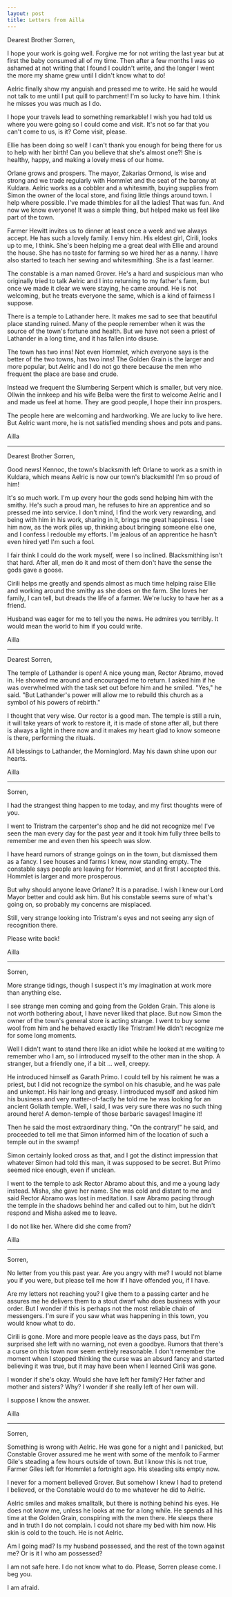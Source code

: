 ```yaml
---
layout: post
title: Letters from Ailla
---
```

Dearest Brother Sorren,

I hope your work is going well. Forgive me for not writing the last year but at first the baby consumed all of my time. Then after a few months I was so ashamed at not writing that I found I couldn't write, and the longer I went the more my shame grew until I didn't know what to do!

Aelric finally show my anguish and pressed me to write. He said he would not talk to me until I put quill to parchment! I'm so lucky to have him. I think he misses you was much as I do.

I hope your travels lead to something remarkable! I wish you had told us where you were going so I could come and visit. It's not so far that you can't come to us, is it? Come visit, please.

Ellie has been doing so well! I can't thank you enough for being there for us to help with her birth! Can you believe that she's almost one?! She is healthy, happy, and making a lovely mess of our home.

Orlane grows and prospers. The mayor, Zakarias Ormond, is wise and strong and we trade regularly with Hommlet and the seat of the barony at Kuldara. Aelric works as a cobbler and a whitesmith, buying supplies from Simon the owner of the local store, and fixing little things around town. I help where possible. I've made thimbles for all the ladies! That was fun. And now we know everyone! It was a simple thing, but helped make us feel like part of the town.

Farmer Hewitt invites us to dinner at least once a week and we always accept. He has such a lovely family. I envy him. His eldest girl, Cirili, looks up to me, I think. She's been helping me a great deal with Ellie and around the house. She has no taste for farming so we hired her as a nanny. I have also started to teach her sewing and whitesmithing. She is a fast learner.

The constable is a man named Grover. He's a hard and suspicious man who originally tried to talk Aelric and I into returning to my father's farm, but once we made it clear we were staying, he came around. He is not welcoming, but he treats everyone the same, which is a kind of fairness I suppose.

There is a temple to Lathander here. It makes me sad to see that beautiful place standing ruined. Many of the people remember when it was the source of the town's fortune and health. But we have not seen a priest of Lathander in a long time, and it has fallen into disuse.

The town has two inns! Not even Hommlet, which everyone says is the better of the two towns, has two inns! The Golden Grain is the larger and more popular, but Aelric and I do not go there because the men who frequent the place are base and crude.

Instead we frequent the Slumbering Serpent which is smaller, but very nice. Ollwin the innkeep and his wife Belba were the first to welcome Aelric and I and made us feel at home. They are good people, I hope their inn prospers.

The people here are welcoming and hardworking. We are lucky to live here. But Aelric want more, he is not satisfied mending shoes and pots and pans.

Ailla

---

Dearest Brother Sorren,

Good news! Kennoc, the town's blacksmith left Orlane to work as a smith in Kuldara, which means Aelric is now our town's blacksmith! I'm so proud of him!

It's so much work. I'm up every hour the gods send helping him with the smithy. He's such a proud man, he refuses to hire an apprentice and so pressed me into service. I don't mind, I find the work very rewarding, and being with him in his work, sharing in it, brings me great happiness. I see him now, as the work piles up, thinking about bringing someone else one, and I confess I redouble my efforts. I'm jealous of an apprentice he hasn't even hired yet! I'm such a fool.

I fair think I could do the work myself, were I so inclined. Blacksmithing isn't that hard. After all, men do it and most of them don't have the sense the gods gave a goose.

Cirili helps me greatly and spends almost as much time helping raise Ellie and working around the smithy as she does on the farm. She loves her family, I can tell, but dreads the life of a farmer. We're lucky to have her as a friend.

Husband was eager for me to tell you the news. He admires you terribly. It would mean the world to him if you could write.

Ailla

---

Dearest Sorren,

The temple of Lathander is open! A nice young man, Rector Abramo, moved in. He showed me around and encouraged me to return. I asked him if he was overwhelmed with the task set out before him and he smiled. "Yes," he said. "But Lathander's power will allow me to rebuild this church as a symbol of his powers of rebirth."

I thought that very wise. Our rector is a good man. The temple is still a ruin, it will take years of work to restore it, it is made of stone after all, but there is always a light in there now and it makes my heart glad to know someone is there, performing the rituals.

All blessings to Lathander, the Morninglord. May his dawn shine upon our hearts.

Ailla

---

Sorren,

I had the strangest thing happen to me today, and my first thoughts were of you.

I went to Tristram the carpenter's shop and he did not recognize me! I've seen the man every day for the past year and it took him fully three bells to remember me and even then his speech was slow.

I have heard rumors of strange goings on in the town, but dismissed them as a fancy. I see houses and farms I knew, now standing empty. The constable says people are leaving for Hommlet, and at first I accepted this. Hommlet is larger and more prosperous.

But why should anyone leave Orlane? It is a paradise. I wish I knew our Lord Mayor better and could ask him. But his constable seems sure of what's going on, so probably my concerns are misplaced.

Still, very strange looking into Tristram's eyes and not seeing any sign of recognition there.

Please write back!

Ailla

---

Sorren,

More strange tidings, though I suspect it's my imagination at work more than anything else.

I see strange men coming and going from the Golden Grain. This alone is not worth bothering about, I have never liked that place. But now Simon the owner of the town's general store is acting strange. I went to buy some wool from him and he behaved exactly like Tristram! He didn't recognize me for some long moments.

Well I didn't want to stand there like an idiot while he looked at me waiting to remember who I am, so I introduced myself to the other man in the shop. A stranger, but a friendly one, if a bit ... well, creepy.

He introduced himself as Garath Primo. I could tell by his raiment he was a priest, but I did not recognize the symbol on his chasuble, and he was pale and unkempt. His hair long and greasy. I introduced myself and asked him his business and very matter-of-factly he told me he was looking for an ancient Goliath temple. Well, I said, I was very sure there was no such thing around here! A demon-temple of those barbaric savages! Imagine it!

Then he said the most extraordinary thing. "On the contrary!" he said, and proceeded to tell me that Simon informed him of the location of such a temple out in the swamp!

Simon certainly looked cross as that, and I got the distinct impression that whatever Simon had told this man, it was supposed to be secret.  But Primo seemed nice enough, even if unclean.

I went to the temple to ask Rector Abramo about this, and me a young lady instead. Misha, she gave her name. She was cold and distant to me and said Rector Abramo was lost in meditation. I saw Abramo pacing through the temple in the shadows behind her and called out to him, but he didn't respond and Misha asked me to leave.

I do not like her. Where did she come from?

Ailla

---

Sorren,

No letter from you this past year. Are you angry with me? I would not blame you if you were, but please tell me how if I have offended you, if I have.

Are my letters not reaching you? I give them to a passing carter and he assures me he delivers them to a stout dwarf who does business with your order. But I wonder if this is perhaps not the most reliable chain of messengers. I'm sure if you saw what was happening in this town, you would know what to do.

Cirili is gone. More and more people leave as the days pass, but I'm surprised she left with no warning, not even a goodbye. Rumors that there's a curse on this town now seem entirely reasonable. I don't remember the moment when I stopped thinking the curse was an absurd fancy and started believing it was true, but it may have been when I learned Cirili was gone.

I wonder if she's okay. Would she have left her family? Her father and mother and sisters? Why? I wonder if she really left of her own will.

I suppose I know the answer.

Ailla

---

Sorren,

Something is wrong with Aelric. He was gone for a night and I panicked, but Constable Grover assured me he went with some of the menfolk to Farmer Gile's steading a few hours outside of town. But I know this is not true, Farmer Giles left for Hommlet a fortnight ago. His steading sits empty now.

I never for a moment believed Grover. But somehow I knew I had to pretend I believed, or the Constable would do to me whatever he did to Aelric.

Aelric smiles and makes smalltalk, but there is nothing behind his eyes. He does not know me, unless he looks at me for a long while. He spends all his time at the Golden Grain, conspiring with the men there. He sleeps there and in truth I do not complain. I could not share my bed with him now. His skin is cold to the touch. He is not Aelric.

Am I going mad? Is my husband possessed, and the rest of the town against me? Or is it I who am possessed?

I am not safe here. I do not know what to do. Please, Sorren please come. I beg you.

I am afraid.
